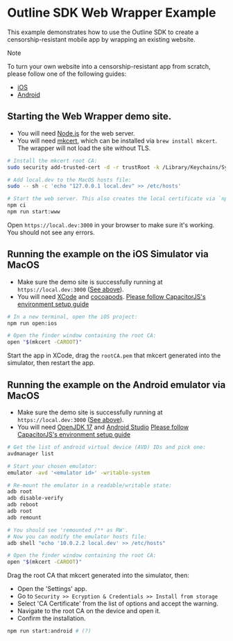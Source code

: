 # Outline SDK Web Wrapper Example

This example demonstrates how to use the Outline SDK to create a censorship-resistant mobile app by wrapping an existing website. 

> [!NOTE]
> To turn your own website into a censorship-resistant app from scratch, please follow one of the following guides:
> - [iOS](docs/ios.md)
> - [Android](docs/android.md)


## Starting the Web Wrapper demo site.

* You will need [Node.js](https://nodejs.org/en/) for the web server.
* You will need [mkcert](https://github.com/FiloSottile/mkcert), which can be installed via `brew install mkcert`. The wrapper will not load the site without TLS.

```sh
# Install the mkcert root CA:
sudo security add-trusted-cert -d -r trustRoot -k /Library/Keychains/System.keychain "$(mkcert -CAROOT)/rootCA.pem"

# Add local.dev to the MacOS hosts file:
sudo -- sh -c 'echo "127.0.0.1 local.dev" >> /etc/hosts'

# Start the web server. This also creates the local certificate via `npm run cert:create`.
npm ci
npm run start:www
```

Open `https://local.dev:3000` in your browser to make sure it's working. You should not see any errors.


## Running the example on the **iOS Simulator** via MacOS

* Make sure the demo site is successfully running at `https://local.dev:3000` ([See above](#starting-the-web-wrapper-demo-site)).
* You will need [XCode](https://developer.apple.com/xcode/) and [cocoapods](https://cocoapods.org/). [Please follow CapacitorJS's environment setup guide](https://capacitorjs.com/docs/getting-started/environment-setup#ios-requirements)

```sh
# In a new terminal, open the iOS project:
npm run open:ios

# Open the finder window containing the root CA:
open "$(mkcert -CAROOT)"
```

Start the app in XCode, drag the `rootCA.pem` that mkcert generated into the simulator, then restart the app.

## Running the example on the **Android emulator** via MacOS

* Make sure the demo site is successfully running at `https://local.dev:3000` ([See above](#starting-the-web-wrapper-demo-site)).
* You will need [OpenJDK 17](https://stackoverflow.com/a/70649641) and [Android Studio](https://developer.android.com/studio/) [Please follow CapacitorJS's environment setup guide](https://capacitorjs.com/docs/getting-started/environment-setup#android-requirements)

```sh
# Get the list of android virtual device (AVD) IDs and pick one:
avdmanager list

# Start your chosen emulator:
emulator -avd '<emulator id>' -writable-system

# Re-mount the emulator in a readable/writable state:
adb root
adb disable-verify
adb reboot
adb root
adb remount

# You should see 'remounted /** as RW'.
# Now you can modify the emulator hosts file:
adb shell "echo '10.0.2.2 local.dev' >> /etc/hosts"

# Open the finder window containing the root CA:
open "$(mkcert -CAROOT)"
```

Drag the root CA that mkcert generated into the simulator, then:

- Open the 'Settings' app.
- Go to `Security >> Ecryption & Credentials >> Install from storage`
- Select 'CA Certificate' from the list of options and accept the warning.
- Navigate to the root CA on the device and open it.
- Confirm the installation.

```sh
npm run start:android # (?)
```
